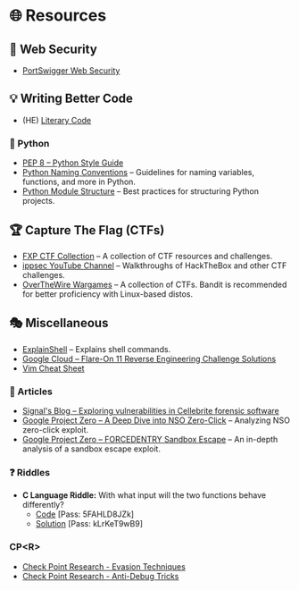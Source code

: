 # 🌐 Resources

## 🔐 Web Security
- [PortSwigger Web Security](https://portswigger.net/web-security)

## 💡 Writing Better Code
- (HE) [Literary Code](https://www.geektime.co.il/literary-code/)
### 🐍 Python
- [PEP 8 – Python Style Guide](https://peps.python.org/pep-0008/)
- [Python Naming Conventions](https://www.geeksforgeeks.org/python-naming-conventions/) – Guidelines for naming variables, functions, and more in Python.
- [Python Module Structure](https://docs.python-guide.org/writing/structure/#modules) – Best practices for structuring Python projects.

## 🏆 Capture The Flag (CTFs)
- [FXP CTF Collection](https://www.fxp.co.il/showthread.php?t=17474110) – A collection of CTF resources and challenges.
- [ippsec YouTube Channel](https://www.youtube.com/@ippsec/videos) – Walkthroughs of HackTheBox and other CTF challenges.
- [OverTheWire Wargames](https://overthewire.org/wargames/) – A collection of CTFs. Bandit is recommended for better proficiency with Linux-based distos.

## 🎭 Miscellaneous
- [ExplainShell](https://explainshell.com/) – Explains shell commands.
- [Google Cloud – Flare-On 11 Reverse Engineering Challenge Solutions](https://cloud.google.com/blog/topics/threat-intelligence/flareon-11-challenge-solutions)
- [Vim Cheat Sheet](https://vim.rtorr.com/)

### 📄 Articles
- [Signal's Blog – Exploring vulnerabilities in Cellebrite forensic software](https://signal.org/blog/cellebrite-vulnerabilities/)
- [Google Project Zero – A Deep Dive into NSO Zero-Click](https://googleprojectzero.blogspot.com/2021/12/a-deep-dive-into-nso-zero-click.html) – Analyzing NSO zero-click exploit.
- [Google Project Zero – FORCEDENTRY Sandbox Escape](https://googleprojectzero.blogspot.com/2022/03/forcedentry-sandbox-escape.html) – An in-depth analysis of a sandbox escape exploit.

### ❓ Riddles
- **C Language Riddle:** With what input will the two functions behave differently?
  - [Code](https://pastebin.com/iGSmYCYN) [Pass: 5FAHLD8JZk]
  - [Solution](https://pastebin.com/NJyYuQQw) [Pass: kLrKeT9wB9]

### CP\<R\>
- [Check Point Research - Evasion Techniques](https://evasions.checkpoint.com/)
- [Check Point Research - Anti-Debug Tricks](https://anti-debug.checkpoint.com/)
